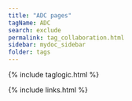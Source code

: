 ```yaml
---
title: "ADC pages"
tagName: ADC
search: exclude
permalink: tag_collaboration.html
sidebar: mydoc_sidebar
folder: tags
---
```

{% include taglogic.html %}

{% include links.html %}
